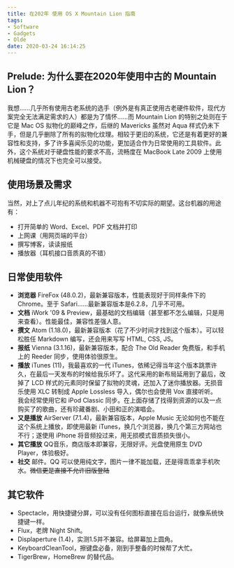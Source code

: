 ```yaml
---
title: 在202年 使用 OS X Mountain Lion 指南
tags:
- Software
- Gadgets
- Olde
date: 2020-03-24 16:14:25
---
```


## Prelude: 为什么要在2020年使用中古的 Mountain Lion？
<!-- more -->
我想……几乎所有使用古老系统的选手（例外是有真正使用古老硬件软件，现代方案完全无法满足需求的人）都是为了情怀……而 Mountain Lion 的特别之处则在于它是 Mac OS 拟物化的巅峰之作，后继的 Mavericks 虽然对 Aqua 样式仍未下手，但是几乎删除了所有的拟物化纹理。相较于更旧的系统，它还是有着更好的兼容性和支持，多了许多喜闻乐见的功能，更加适合作为日常使用的工具软件。此外，这个系统对于硬盘性能的要求不高，流畅度在 MacBook Late 2009 上使用机械硬盘的情况下也完全可以接受。

## 使用场景及需求
当然，对上了点儿年纪的系统和机器不可抱有不切实际的期望。这台机器的用途有：
- 打开简单的 Word、Excel、PDF 文档并打印
- 上网课（用网页端的平台）
- 撰写博客，读读报纸
- 播放器（耳机接口音质真的不错）

## 日常使用软件
- **浏览器** FireFox (48.0.2)，最新兼容版本，性能表现好于同样条件下的 Chrome。至于 Safari……最新兼容版本是6.2.8，几乎不可用。
- **文档** iWork '09 & Preview，最基础的文档编辑（甚至都不怎么编辑，只是用来查看）。性能最佳，兼容性差强人意。
- **撰文** Atom (1.18.0)，最新兼容版本（花了不少时间才找到这个版本）。可以轻松胜任 Markdown 编写，还会用来写写 HTML, CSS, JS。
- **报纸** Vienna (3.1.16)，最新兼容版本，配合 The Old Reader 免费版，和手机上的 Reeder 同步，使用体验很原生。
- **播放** iTunes (11)，我最喜欢的一代 iTunes，依稀记得当年这个版本跳票许久，在最后一天发布的时候给我乐坏了。这代采用的新布局延用到了最后，改掉了 LCD 样式的元素同时保留了拟物的灵魂，还加入了迷你播放器。无损音乐使用 XLC 转制成 Apple Lossless 导入，偶尔也会使用 Vox 直接听听。  
我会经常使用它和 iPod Classic 同步。在上面存储了找得到资源的以及一点购买了的歌曲，还有珍藏番剧、小田和正的演唱会。  
- **又是播放** AirServer (7.1.4)，最新兼容版本，Apple Music 无论如何也不能在这个系统上播放，即使用最新 iTunes，换几个浏览器，换几个第三方网站也不行；遂使用 iPhone 将音频投过来，用无损模式音质损失很小。
- **其它播放** QQ音乐，商店版本即兼容，无限好评。光盘使用原生 DVD Player，体验极好。
- **社交** 邮件。QQ 可以使用纯文字，图片一律不能加载，还是得乖乖拿手机吹水。~~微信更是直接不允许旧版登陆~~

## 其它软件
- Spectacle，用快捷键分屏，可以没有任何图标直接在后台运行，就像系统快捷键一样。
- Flux，老牌 Night Shift。
- Displaperture (1.4)，实测1.5并不兼容。给屏幕加上圆角。
- KeyboardCleanTool，擦键盘必备，刚到手整备的时候帮了大忙。
- TigerBrew，HomeBrew 的替代品。
